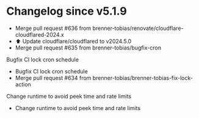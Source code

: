 # Changelog since v5.1.9
- Merge pull request #636 from brenner-tobias/renovate/cloudflare-cloudflared-2024.x 
- ⬆️ Update cloudflare/cloudflared to v2024.5.0 
- Merge pull request #635 from brenner-tobias/bugfix-cron

Bugfix CI lock cron schedule 
- Bugfix CI lock cron schedule 
- Merge pull request #634 from brenner-tobias/brenner-tobias-fix-lock-action

Change runtime to avoid peek time and rate limits 
- Change runtime to avoid peek time and rate limits 
